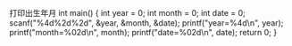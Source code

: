 打印出生年月
int main()
{
	int year = 0;
	int month = 0;
	int date = 0;
	scanf("%4d%2d%2d", &year, &month, &date);
	printf("year=%4d\n", year);
	printf("month=%02d\n", month);
	printf("date=%02d\n", date);
	return 0;
}
